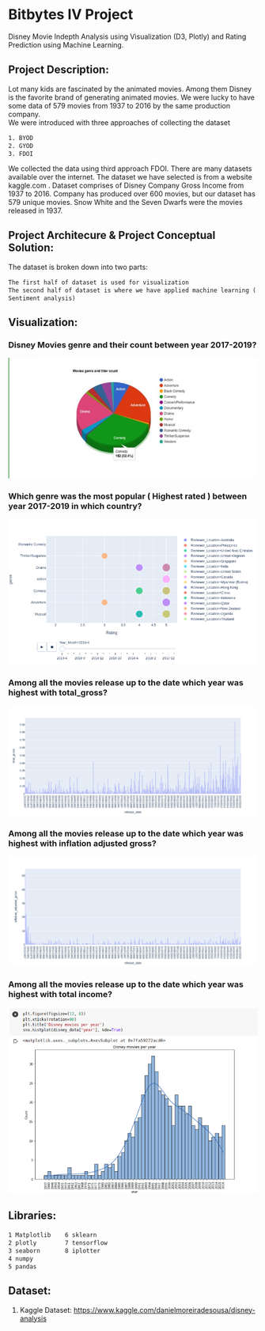 # Bitbytes IV Project

Disney Movie Indepth Analysis using Visualization (D3, Plotly) and Rating Prediction using Machine Learning.

## Project Description:

Lot many kids are fascinated by the animated movies. Among them Disney is the favorite brand of generating animated movies. We were lucky to have some data of 579 movies from 1937 to 2016 by the same production company.  
We were introduced with three approaches of collecting the dataset

    1. BYOD
    2. GYOD
    3. FDOI
    
We collected the data using third approach FDOI. There are many datasets available over the internet. The dataset we have selected is from a website kaggle.com . 
Dataset comprises of Disney Company Gross Income from 1937 to 2016.
Company has produced over 600 movies, but our dataset has 579 unique movies. Snow White and the Seven Dwarfs were the movies released in 1937.

## Project Architecure & Project Conceptual Solution:

The dataset is broken down into two parts:

    The first half of dataset is used for visualization
    The second half of dataset is where we have applied machine learning ( Sentiment analysis)

## Visualization:

### Disney Movies genre and their count between year 2017-2019?

<a href="movieGenreCount.jpg" class="image fit" type="application/jpg"></a>
![alt text](https://github.com/hasnaintaqikazmi1214/Bitbytes_IVProject/blob/main/Visualizations/movieGenreCount.jpeg)

### Which genre was the most popular ( Highest rated ) between year 2017-2019 in which country?

<a href="HighestTrend.png" class="image fit" type="application/png"></a>
![alt text](https://github.com/hasnaintaqikazmi1214/Bitbytes_IVProject/blob/main/Visualizations/HighestTrend.png)

### Among all the movies release up to the date which year was highest with total_gross?

<a href="TotalGross_Time.png" class="image fit" type="application/png"></a>
![alt text](https://github.com/hasnaintaqikazmi1214/Bitbytes_IVProject/blob/main/Visualizations/TotalGross_Time.png)


### Among all the movies release up to the date which year was highest with inflation adjusted gross?

<a href="InflateAdjusted_Time.png" class="image fit" type="application/png"></a>
![alt text](https://github.com/hasnaintaqikazmi1214/Bitbytes_IVProject/blob/main/Visualizations/InflateAdjusted_Time.png)

### Among all the movies release up to the date which year was highest with total income?

<a href="movieReleaseYearly.png" class="image fit" type="application/png"></a>
![alt text](https://github.com/hasnaintaqikazmi1214/Bitbytes_IVProject/blob/main/Visualizations/movieReleaseYearly.png)

## Libraries:

    1 Matplotlib    6 sklearn
    2 plotly        7 tensorflow
    3 seaborn       8 iplotter
    4 numpy
    5 pandas

## Dataset:

1) Kaggle Dataset: https://www.kaggle.com/danielmoreiradesousa/disney-analysis

